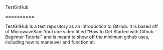 TestGitHub

==========

TestGitHub is a test repository as an introduction to GitHub. It is based off of MicrowaveSam YouTube video titled "How to Get Started with Github - Beginner Tutorial" and is meant to show off the minimum github uses, including how to maneuver and function et. 
